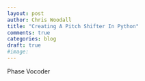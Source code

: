 ```yaml
---
layout: post
author: Chris Woodall
title: "Creating A Pitch Shifter In Python"
comments: true
categories: blog
draft: true
#image:
---
```


Phase Vocoder

